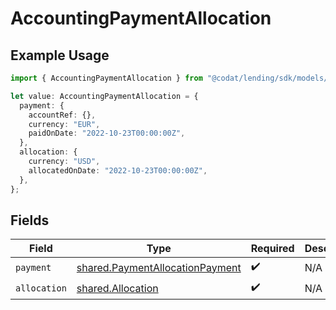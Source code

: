 # AccountingPaymentAllocation

## Example Usage

```typescript
import { AccountingPaymentAllocation } from "@codat/lending/sdk/models/shared";

let value: AccountingPaymentAllocation = {
  payment: {
    accountRef: {},
    currency: "EUR",
    paidOnDate: "2022-10-23T00:00:00Z",
  },
  allocation: {
    currency: "USD",
    allocatedOnDate: "2022-10-23T00:00:00Z",
  },
};
```

## Fields

| Field                                                                                     | Type                                                                                      | Required                                                                                  | Description                                                                               |
| ----------------------------------------------------------------------------------------- | ----------------------------------------------------------------------------------------- | ----------------------------------------------------------------------------------------- | ----------------------------------------------------------------------------------------- |
| `payment`                                                                                 | [shared.PaymentAllocationPayment](../../../sdk/models/shared/paymentallocationpayment.md) | :heavy_check_mark:                                                                        | N/A                                                                                       |
| `allocation`                                                                              | [shared.Allocation](../../../sdk/models/shared/allocation.md)                             | :heavy_check_mark:                                                                        | N/A                                                                                       |